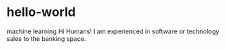 # hello-world
machine learning
Hi Humans!
I am experienced in software or technology sales to the banking space.
